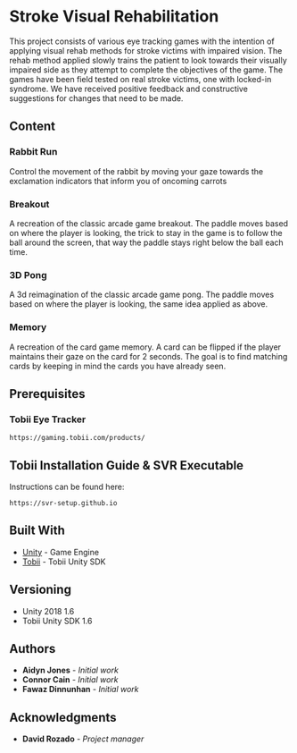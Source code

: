 # Stroke Visual Rehabilitation

This project consists of various eye tracking games with the intention of applying visual rehab methods for stroke victims with impaired vision. The rehab method applied slowly trains the patient to look towards their visually impaired side as they attempt to complete the objectives of the game. The games have been field tested on real stroke victims, one with locked-in syndrome. We have received positive feedback and constructive suggestions for changes that need to be made.

## Content

### Rabbit Run
Control the movement of the rabbit by moving your gaze towards the exclamation indicators that inform you of oncoming carrots

### Breakout
A recreation of the classic arcade game breakout. The paddle moves based on where the player is looking, the trick to stay in the game is to follow the ball around the screen, that way the paddle stays right below the ball each time.

### 3D Pong
A 3d reimagination of the classic arcade game pong. The paddle moves based on where the player is looking, the same idea applied as above.

### Memory
A recreation of the card game memory. A card can be flipped if the player maintains their gaze on the card for 2 seconds. The goal is to find matching cards by keeping in mind the cards you have already seen.

## Prerequisites

### Tobii Eye Tracker

```
https://gaming.tobii.com/products/
```

## Tobii Installation Guide & SVR Executable

Instructions can be found here:
```
https://svr-setup.github.io
```

## Built With

* [Unity](https://unity3d.com/get-unity/download/archive) - Game Engine
* [Tobii](https://github.com/Tobii/UnitySDK/releases) - Tobii Unity SDK

## Versioning

- Unity 2018 1.6
- Tobii Unity SDK 1.6

## Authors

* **Aidyn Jones** - *Initial work* 
* **Connor Cain** - *Initial work* 
* **Fawaz Dinnunhan** - *Initial work* 

## Acknowledgments

* **David Rozado** - *Project manager* 
